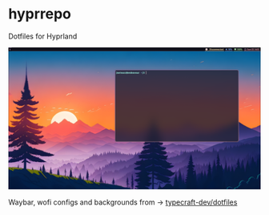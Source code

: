 # hyprrepo
Dotfiles for Hyprland

![Desktop](images/desktop.png)

Waybar, wofi configs and backgrounds from -> [typecraft-dev/dotfiles](https://github.com/typecraft-dev/dotfiles)
